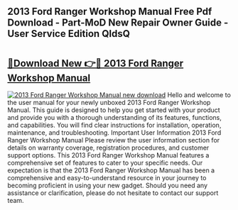 ## 2013 Ford Ranger Workshop Manual Free Pdf Download - Part-MoD New Repair Owner Guide - User Service Edition QldsQ

# <h2><a href="http://cf18747.oget.top/?id=2013+Ford+Ranger+Workshop+Manual">🔗Download New 👉🔴 2013 Ford Ranger Workshop Manual</a></h2>

[![2013 Ford Ranger Workshop Manual new download](https://i.imgur.com/5g1atiW.png)](http://cf18747.oget.top/?id=2013+Ford+Ranger+Workshop+Manual)
Hello and welcome to the user manual for your newly unboxed 2013 Ford Ranger Workshop Manual. This guide is designed to help you get started with your product and provide you with a thorough understanding of its features, functions, and capabilities. You will find clear instructions for installation, operation, maintenance, and troubleshooting. Important User Information 2013 Ford Ranger Workshop Manual Please review the user information section for details on warranty coverage, registration procedures, and customer support options. This 2013 Ford Ranger Workshop Manual features a comprehensive set of features to cater to your specific needs. Our expectation is that the 2013 Ford Ranger Workshop Manual has been a comprehensive and easy-to-understand resource in your journey to becoming proficient in using your new gadget. Should you need any assistance or clarification, please do not hesitate to contact our support team.
